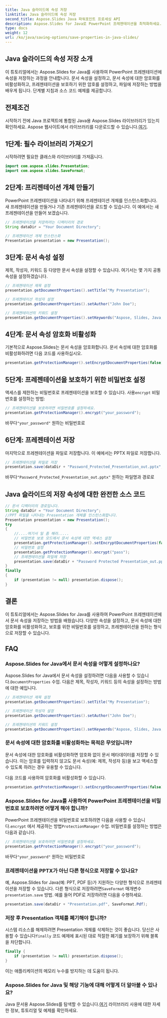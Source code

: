 ```yaml
---
title: Java 슬라이드에 속성 저장
linktitle: Java 슬라이드에 속성 저장
second_title: Aspose.Slides Java 파워포인트 프로세싱 API
description: Aspose.Slides for Java로 PowerPoint 프레젠테이션을 최적화하세요. 속성 설정, 암호화 비활성화, 비밀번호 보호 추가 및 손쉽게 저장하는 방법을 알아보세요.
type: docs
weight: 12
url: /ko/java/saving-options/save-properties-in-java-slides/
---
```


## Java 슬라이드의 속성 저장 소개

이 튜토리얼에서는 Aspose.Slides for Java를 사용하여 PowerPoint 프레젠테이션에 속성을 저장하는 과정을 안내합니다. 문서 속성을 설정하고, 문서 속성에 대한 암호화를 비활성화하고, 프레젠테이션을 보호하기 위한 암호를 설정하고, 파일에 저장하는 방법을 배우게 됩니다. 단계별 지침과 소스 코드 예제를 제공합니다.

## 전제조건

 시작하기 전에 Java 프로젝트에 통합된 Java용 Aspose.Slides 라이브러리가 있는지 확인하세요. Aspose 웹사이트에서 라이브러리를 다운로드할 수 있습니다.[여기](https://downloads.aspose.com/slides/java).

## 1단계: 필수 라이브러리 가져오기

시작하려면 필요한 클래스와 라이브러리를 가져옵니다.

```java
import com.aspose.slides.Presentation;
import com.aspose.slides.SaveFormat;
```

## 2단계: 프리젠테이션 개체 만들기

PowerPoint 프레젠테이션을 나타내기 위해 프레젠테이션 개체를 인스턴스화합니다. 새 프레젠테이션을 만들거나 기존 프레젠테이션을 로드할 수 있습니다. 이 예에서는 새 프레젠테이션을 만들어 보겠습니다.

```java
// 프레젠테이션을 저장하려는 디렉터리의 경로
String dataDir = "Your Document Directory";

// 프레젠테이션 개체 인스턴스화
Presentation presentation = new Presentation();
```

## 3단계: 문서 속성 설정

제목, 작성자, 키워드 등 다양한 문서 속성을 설정할 수 있습니다. 여기서는 몇 가지 공통 속성을 설정하겠습니다.

```java
// 프레젠테이션 제목 설정
presentation.getDocumentProperties().setTitle("My Presentation");

// 프레젠테이션 작성자 설정
presentation.getDocumentProperties().setAuthor("John Doe");

// 프레젠테이션의 키워드 설정
presentation.getDocumentProperties().setKeywords("Aspose, Slides, Java, Tutorial");
```

## 4단계: 문서 속성 암호화 비활성화

기본적으로 Aspose.Slides는 문서 속성을 암호화합니다. 문서 속성에 대한 암호화를 비활성화하려면 다음 코드를 사용하십시오.

```java
presentation.getProtectionManager().setEncryptDocumentProperties(false);
```

## 5단계: 프레젠테이션을 보호하기 위한 비밀번호 설정

 액세스를 제한하는 비밀번호로 프레젠테이션을 보호할 수 있습니다. 사용`encrypt` 비밀번호를 설정하는 방법:

```java
// 프레젠테이션을 보호하려면 비밀번호를 설정하세요.
presentation.getProtectionManager().encrypt("your_password");
```

 바꾸다`"your_password"` 원하는 비밀번호로

## 6단계: 프레젠테이션 저장

마지막으로 프레젠테이션을 파일로 저장합니다. 이 예에서는 PPTX 파일로 저장합니다.

```java
// 프레젠테이션을 파일로 저장
presentation.save(dataDir + "Password_Protected_Presentation_out.pptx", SaveFormat.Pptx);
```

 바꾸다`"Password_Protected_Presentation_out.pptx"` 원하는 파일명과 경로로

## Java 슬라이드의 저장 속성에 대한 완전한 소스 코드

```java
// 문서 디렉터리의 경로입니다.
String dataDir = "Your Document Directory";
//PPT 파일을 나타내는 Presentation 개체를 인스턴스화합니다.
Presentation presentation = new Presentation();
try
{
	//....여기서 일 좀 해라.....
	// 비밀번호 보호 모드에서 문서 속성에 대한 액세스 설정
	presentation.getProtectionManager().setEncryptDocumentProperties(false);
	// 비밀번호 설정
	presentation.getProtectionManager().encrypt("pass");
	// 프레젠테이션을 파일에 저장
	presentation.save(dataDir + "Password Protected Presentation_out.pptx", SaveFormat.Pptx);
}
finally
{
	if (presentation != null) presentation.dispose();
}
```

## 결론

이 튜토리얼에서는 Aspose.Slides for Java를 사용하여 PowerPoint 프레젠테이션에서 문서 속성을 저장하는 방법을 배웠습니다. 다양한 속성을 설정하고, 문서 속성에 대한 암호화를 비활성화하고, 보호를 위한 비밀번호를 설정하고, 프레젠테이션을 원하는 형식으로 저장할 수 있습니다.

## FAQ

### Aspose.Slides for Java에서 문서 속성을 어떻게 설정하나요?

 Aspose.Slides for Java에서 문서 속성을 설정하려면 다음을 사용할 수 있습니다.`DocumentProperties` 수업. 다음은 제목, 작성자, 키워드 등의 속성을 설정하는 방법에 대한 예입니다.

```java
// 프레젠테이션 제목 설정
presentation.getDocumentProperties().setTitle("My Presentation");

// 프레젠테이션 작성자 설정
presentation.getDocumentProperties().setAuthor("John Doe");

// 프레젠테이션의 키워드 설정
presentation.getDocumentProperties().setKeywords("Aspose, Slides, Java, Tutorial");
```

### 문서 속성에 대한 암호화를 비활성화하는 목적은 무엇입니까?

문서 속성에 대한 암호화를 비활성화하면 암호화 없이 문서 메타데이터를 저장할 수 있습니다. 이는 암호를 입력하지 않고도 문서 속성(예: 제목, 작성자 등)을 보고 액세스할 수 있도록 하려는 경우 유용할 수 있습니다.

다음 코드를 사용하여 암호화를 비활성화할 수 있습니다.

```java
presentation.getProtectionManager().setEncryptDocumentProperties(false);
```

### Aspose.Slides for Java를 사용하여 PowerPoint 프레젠테이션을 비밀번호로 보호하려면 어떻게 해야 합니까?

PowerPoint 프레젠테이션을 비밀번호로 보호하려면 다음을 사용할 수 있습니다.`encrypt` 에서 제공하는 방법`ProtectionManager` 수업. 비밀번호를 설정하는 방법은 다음과 같습니다.

```java
// 프레젠테이션을 보호하려면 비밀번호를 설정하세요.
presentation.getProtectionManager().encrypt("your_password");
```

 바꾸다`"your_password"` 원하는 비밀번호로

### 프레젠테이션을 PPTX가 아닌 다른 형식으로 저장할 수 있나요?

 예, Aspose.Slides for Java(예: PPT, PDF 등)가 지원하는 다양한 형식으로 프레젠테이션을 저장할 수 있습니다. 다른 형식으로 저장하려면`SaveFormat` 매개변수`presentation.save` 방법. 예를 들어 PDF로 저장하려면 다음을 수행하세요.

```java
presentation.save(dataDir + "Presentation.pdf", SaveFormat.Pdf);
```

### 저장 후 Presentation 객체를 폐기해야 합니까?

 시스템 리소스를 해제하려면 Presentation 개체를 삭제하는 것이 좋습니다. 당신은 사용할 수 있습니다`finally` 코드 예제에 표시된 대로 적절한 폐기를 보장하기 위해 블록을 차단합니다.

```java
finally {
    if (presentation != null) presentation.dispose();
}
```

이는 애플리케이션의 메모리 누수를 방지하는 데 도움이 됩니다.

### Aspose.Slides for Java 및 해당 기능에 대해 어떻게 더 알아볼 수 있나요?

 Java 문서용 Aspose.Slides를 탐색할 수 있습니다.[여기](https://docs.aspose.com/slides/java/) 라이브러리 사용에 대한 자세한 정보, 튜토리얼 및 예제를 확인하세요.